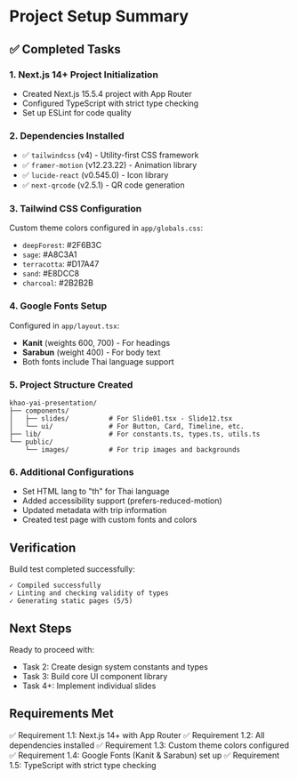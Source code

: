 # Project Setup Summary

## ✅ Completed Tasks

### 1. Next.js 14+ Project Initialization
- Created Next.js 15.5.4 project with App Router
- Configured TypeScript with strict type checking
- Set up ESLint for code quality

### 2. Dependencies Installed
- ✅ `tailwindcss` (v4) - Utility-first CSS framework
- ✅ `framer-motion` (v12.23.22) - Animation library
- ✅ `lucide-react` (v0.545.0) - Icon library
- ✅ `next-qrcode` (v2.5.1) - QR code generation

### 3. Tailwind CSS Configuration
Custom theme colors configured in `app/globals.css`:
- `deepForest`: #2F6B3C
- `sage`: #A8C3A1
- `terracotta`: #D17A47
- `sand`: #E8DCC8
- `charcoal`: #2B2B2B

### 4. Google Fonts Setup
Configured in `app/layout.tsx`:
- **Kanit** (weights 600, 700) - For headings
- **Sarabun** (weight 400) - For body text
- Both fonts include Thai language support

### 5. Project Structure Created
```
khao-yai-presentation/
├── components/
│   ├── slides/          # For Slide01.tsx - Slide12.tsx
│   └── ui/              # For Button, Card, Timeline, etc.
├── lib/                 # For constants.ts, types.ts, utils.ts
└── public/
    └── images/          # For trip images and backgrounds
```

### 6. Additional Configurations
- Set HTML lang to "th" for Thai language
- Added accessibility support (prefers-reduced-motion)
- Updated metadata with trip information
- Created test page with custom fonts and colors

## Verification

Build test completed successfully:
```
✓ Compiled successfully
✓ Linting and checking validity of types
✓ Generating static pages (5/5)
```

## Next Steps

Ready to proceed with:
- Task 2: Create design system constants and types
- Task 3: Build core UI component library
- Task 4+: Implement individual slides

## Requirements Met

✅ Requirement 1.1: Next.js 14+ with App Router
✅ Requirement 1.2: All dependencies installed
✅ Requirement 1.3: Custom theme colors configured
✅ Requirement 1.4: Google Fonts (Kanit & Sarabun) set up
✅ Requirement 1.5: TypeScript with strict type checking
